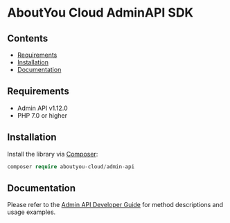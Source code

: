 # AboutYou Cloud AdminAPI SDK

## Contents

* [Requirements](#requirements)
* [Installation](#installation)
* [Documentation](#documentation)

## Requirements

* Admin API v1.12.0
* PHP 7.0 or higher

## Installation

Install the library via [Composer](https://getcomposer.org/):

```php
composer require aboutyou-cloud/admin-api
```

## Documentation

Please refer to the [Admin API Developer Guide](https://scayle.dev/en/dev/admin-api/introduction) for method descriptions and usage examples.

